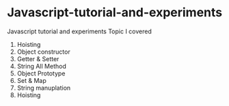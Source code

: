 # Javascript-tutorial-and-experiments
Javascript tutorial and experiments
Topic I covered
1) Hoisting
2) Object constructor
3) Getter & Setter
4) String All Method
5) Object Prototype
6) Set & Map
7) String manuplation
1) Hoisting